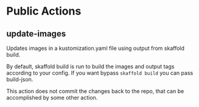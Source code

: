 # Public Actions

## update-images

Updates images in a kustomization.yaml file using output from skaffold build.

By default, skaffold build is run to build the images and output tags
according to your config. If you want bypass `skaffold build`
you can pass build-json.

This action does not commit the changes back to the repo, that can be
accomplished by some other action.
